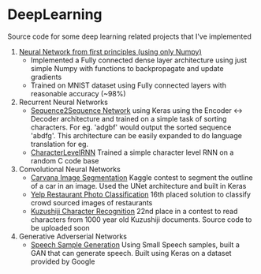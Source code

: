 # DeepLearning
Source code for some deep learning related projects that I've implemented
1. [Neural Network from first principles (using only Numpy)](https://github.com/prith189/DeepLearningShowcase/tree/master/FirstPrinciples)
      - Implemented a Fully connected dense layer architecture using just simple Numpy with functions to backpropagate and update gradients 
      - Trained on MNIST dataset using Fully connected layers with reasonable accuracy (~98%)
2. Recurrent Neural Networks
      - [Sequence2Sequence Network](https://github.com/prith189/DeepLearning/tree/master/Seq2Seq) using Keras using the Encoder <-> Decoder architecture and trained on a simple task of sorting characters. For eg. 'adgbf' would output the sorted sequence 'abdfg'. This architecture can be easily expanded to do language translation for eg.
      - [CharacterLevelRNN](https://github.com/prith189/DeepLearningShowcase/tree/master/RecurrentNetwork) Trained a simple character level RNN on a random C code base
3. Convolutional Neural Networks
      - [Carvana Image Segmentation](https://github.com/prith189/DeepLearning/tree/master/Image_Segmentation) Kaggle contest to segment the outline of a car in an image. Used the UNet architecture and built in Keras
      - [Yelp Restaurant Photo Classification](https://github.com/prith189/Yelp_Restaurant_Photo_Classification) 16th placed solution to classify crowd sourced images of restaurants
      - [Kuzushiji Character Recognition](https://www.kaggle.com/c/kuzushiji-recognition/leaderboard) 22nd place in a contest to read characters from 1000 year old Kuzushiji documents. Source code to be uploaded soon
4. Generative Adverserial Networks
      - [Speech Sample Generation](https://github.com/prith189/DeepLearning/tree/master/Speech_GAN) Using Small Speech samples, built a GAN that can generate speech. Built using Keras on a dataset provided by Google
